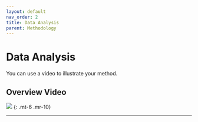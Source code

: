```yaml
---
layout: default
nav_order: 2
title: Data Analysis
parent: Methodology
---
```


# Data Analysis

You can use a video to illustrate your method.

## Overview Video

[![](https://img.youtube.com/vi/fnxBvgJQmtY/maxresdefault.jpg)](https://www.youtube.com/watch?v=fnxBvgJQmtY)
{: .mt-6 .mr-10}

---